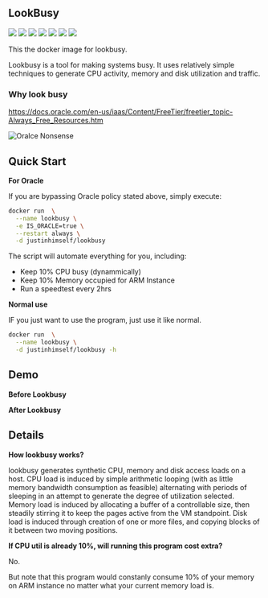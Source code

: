 ## LookBusy

![](https://img.shields.io/badge/x86-9cf)
![](https://img.shields.io/badge/x86_64-red)
![](https://img.shields.io/badge/ARM_64-ff69b4)
![](https://img.shields.io/badge/ARM_v7-yellow)
![](https://img.shields.io/badge/ARM_v6-green)
![](https://img.shields.io/badge/PowerPC_64_le-blueviolet)
![](https://img.shields.io/badge/IBM_Z-blue)

This the docker image for lookbusy.

Lookbusy is a tool for making systems busy. It uses relatively simple techniques to generate CPU activity, memory and disk utilization and traffic.

### Why look busy

https://docs.oracle.com/en-us/iaas/Content/FreeTier/freetier_topic-Always_Free_Resources.htm

![Oralce Nonsense](https://raw.githubusercontent.com/justin-himself/docker-autobuild/master/lookbusy/oracle_nonsense.png)

## Quick Start

**For Oracle**

If you are bypassing Oracle policy stated above, simply execute:

```bash
docker run  \
  --name lookbusy \
  -e IS_ORACLE=true \
  --restart always \
  -d justinhimself/lookbusy
```

The script will automate everything for you, including:

- Keep 10% CPU busy (dynammically)
- Keep 10% Memory occupied for ARM Instance
- Run a speedtest every 2hrs

**Normal use**

IF you just want to use the program, just use it like normal.

```bash
docker run  \
  --name lookbusy \
  -d justinhimself/lookbusy -h
```

## Demo

**Before Lookbusy**

**After Lookbusy**

## Details

**How lookbusy works?**

lookbusy generates synthetic CPU, memory and disk access loads on a host. CPU
load is induced by simple arithmetic looping (with as little memory bandwidth
consumption as feasible) alternating with periods of sleeping in an attempt to
generate the degree of utilization selected. Memory load is induced by
allocating a buffer of a controllable size, then steadily stirring it to keep
the pages active from the VM standpoint. Disk load is induced through
creation of one or more files, and copying blocks of it between two moving
positions.

**If CPU util is already 10%, will running this program cost extra?**

No.

But note that this program would constanly consume 10% of your memory on ARM instance no matter what your current memory load is.
